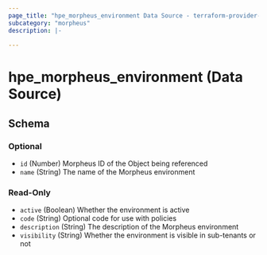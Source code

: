```yaml
---
page_title: "hpe_morpheus_environment Data Source - terraform-provider-hpe"
subcategory: "morpheus"
description: |-
  
---
```

# hpe_morpheus_environment (Data Source)





<!-- schema generated by tfplugindocs -->
## Schema

### Optional

- `id` (Number) Morpheus ID of the Object being referenced
- `name` (String) The name of the Morpheus environment

### Read-Only

- `active` (Boolean) Whether the environment is active
- `code` (String) Optional code for use with policies
- `description` (String) The description of the Morpheus environment
- `visibility` (String) Whether the environment is visible in sub-tenants or not
